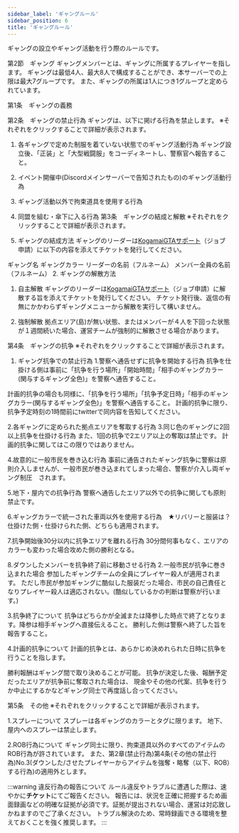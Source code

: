 ```yaml
---
sidebar_label: 'ギャングルール'
sidebar_position: 6
title: 'ギャングルール'
---
```


ギャングの設立やギャング活動を行う際のルールです。

第2節　ギャング
ギャングメンバーとは、ギャングに所属するプレイヤーを指します。
ギャングは最低4人、最大8人で構成することができ、本サーバーでの上限は最大7グループです。
また、ギャングの所属は1人につき1グループと定められています。

第1条　ギャングの義務

第2条　ギャングの禁止行為
ギャングは、以下に掲げる行為を禁止します。
※それぞれをクリックすることで詳細が表示されます。

1. 各ギャングで定めた制服を着ていない状態でのギャング活動行為
ギャング設立後、「正装」と「大型戦闘服」をコーディネートし、警察官へ報告すること。

2. イベント開催中(Discordメインサーバーで告知されたもの)のギャング活動行為
3. ギャング活動以外で拘束道具を使用する行為
4. 同盟を組む・傘下に入る行為
第3条　ギャングの結成と解散
※それぞれをクリックすることで詳細が表示されます。

1. ギャングの結成方法
ギャングのリーダーは[KogamaiGTAサポート](https://discord.gg/9tGUMSR8rK)（ジョブ申請）に以下の内容を添えてチケットを発行してください。

ギャング名
ギャングカラー
リーダーの名前（フルネーム）
メンバー全員の名前（フルネーム）
2. ギャングの解散方法
1. 自主解散
ギャングのリーダーは[KogamaiGTAサポート](https://discord.gg/9tGUMSR8rK)（ジョブ申請）に解散する旨を添えてチケットを発行してください。
チケット発行後、返信の有無にかかわらずギャングメニューから解散を実行して構いません。

1. 強制解散
拠点エリア(島)が無い状態、またはメンバーが４人を下回った状態が１週間続いた場合、運営チームが強制的に解散させる場合があります。

第4条　ギャングの抗争
※それぞれをクリックすることで詳細が表示されます。

1. ギャング抗争での禁止行為
1.警察へ通告せずに抗争を開始する行為
抗争を仕掛ける側は事前に「抗争を行う場所」「開始時間」「相手のギャングカラー(関与するギャング全色)」を警察へ通告すること。

計画的抗争の場合も同様に、「抗争を行う場所」「抗争予定日時」「相手のギャングカラー(関与するギャング全色)」を警察へ通告すること。
計画的抗争に限り、抗争予定時刻の1時間前にtwitterで同内容を告知してください。

2.各ギャングに定められた拠点エリアを奪取する行為
3.同じ色のギャングに2回以上抗争を仕掛ける行為
また、1回の抗争で2エリア以上の奪取は禁止です。
計画的抗争に関してはこの限りではありません。

4.故意的に一般市民を巻き込む行為
事前に通告されたギャング抗争に警察は原則介入しませんが、一般市民が巻き込まれてしまった場合、警察が介入し両ギャング制圧　されます。

5.地下・屋内での抗争行為
警察へ通告したエリア以外での抗争に関しても原則禁止です。

6.ギャングカラーで統一された車両以外を使用する行為　★リバリーと服装は？
仕掛けた側・仕掛けられた側、どちらも適用されます。

7.抗争開始後30分以内に抗争エリアを離れる行為
30分間何事もなく、エリアのカラーも変わった場合攻めた側の勝利となる。

8.ダウンしたメンバーを抗争終了前に移動させる行為
2.一般市民が抗争に巻き込まれた場合
参加したギャングチームの全員にプレイヤー殺人が適用されます。
ただし市民が参加ギャングに酷似した服装だった場合、市民の自己責任となりプレイヤー殺人は適応されない。(酷似しているかの判断は警察が行います。)

3.抗争終了について
抗争はどちらかが全滅または降参した時点で終了となります。降参は相手ギャングへ直接伝えること。
勝利した側は警察へ終了した旨を報告すること。

4.計画的抗争について
計画的抗争とは、あらかじめ決めれられた日時に抗争を行うことを指します。

勝利報酬はギャング間で取り決めることが可能。
抗争が決定した後、報酬予定だったエリアが抗争前に奪取された場合は、
現金やその他の代案、抗争を行うか中止にするかなどギャング同士で再度話し合ってください。

第5条　その他
※それぞれをクリックすることで詳細が表示されます。

1.スプレーについて
スプレーは各ギャングのカラーとタグに限ります。
地下、屋内へのスプレーは禁止します。

2.ROB行為について
ギャング同士に限り、拘束道具以外のすべてのアイテムのROB行為が許されています。
また、第2章(禁止行為)第4条(その他の禁止行為)No.3(ダウンした/させたプレイヤーからアイテムを強奪・略奪（以下、ROB）する行為)の適用外とします。





:::warning 違反行為の報告について
ルール違反やトラブルに遭遇した際は、速やかに<strong>チケット</strong>にてご報告ください。
報告には、状況を正確に把握するため画面録画などの明確な証拠が必須です。証拠が提出されない場合、運営は対応致しかねますのでご了承ください。
トラブル解決のため、常時録画できる環境を整えておくことを強く推奨します。
:::